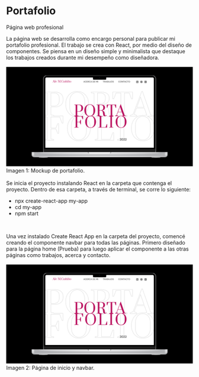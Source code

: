 # Portafolio
Página web profesional

La página web se desarrolla como encargo personal para publicar mi portafolio profesional. El trabajo se crea con React, por medio del diseño de componentes.
Se piensa en un diseño simple y minimalista que destaque los trabajos creados durante mi desempeño como diseñadora. 
<br>
<br>
![Alt text](https://github.com/AleMCuitino/Portafolio/blob/main/ImagenesReadme/Mockup.png)
Imagen 1: Mockup de portafolio.
<br>
<br>
Se inicia el proyecto instalando React en la carpeta que contenga el proyecto. Dentro de esa carpeta, a través de terminal, se corre lo siguiente:
<br>
- npx create-react-app my-app
- cd my-app
- npm start
<br>

Una vez instalado Create React App en la carpeta del proyecto, comencé creando el componente navbar para todas las páginas. Primero diseñado para la página home (Prueba) para luego aplicar el componente a las otras páginas como trabajos, acerca y contacto.
<br>
<br>
![Alt text](https://github.com/AleMCuitino/Portafolio/blob/main/ImagenesReadme/Mockup.png)
Imagen 2: Página de inicio y navbar.
<br>
<br>
